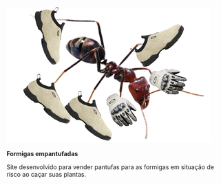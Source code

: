 ![formigas](formiga.png)

**Formigas empantufadas**

Site desenvolvido para vender pantufas para as formigas em situação de risco ao caçar suas plantas.
